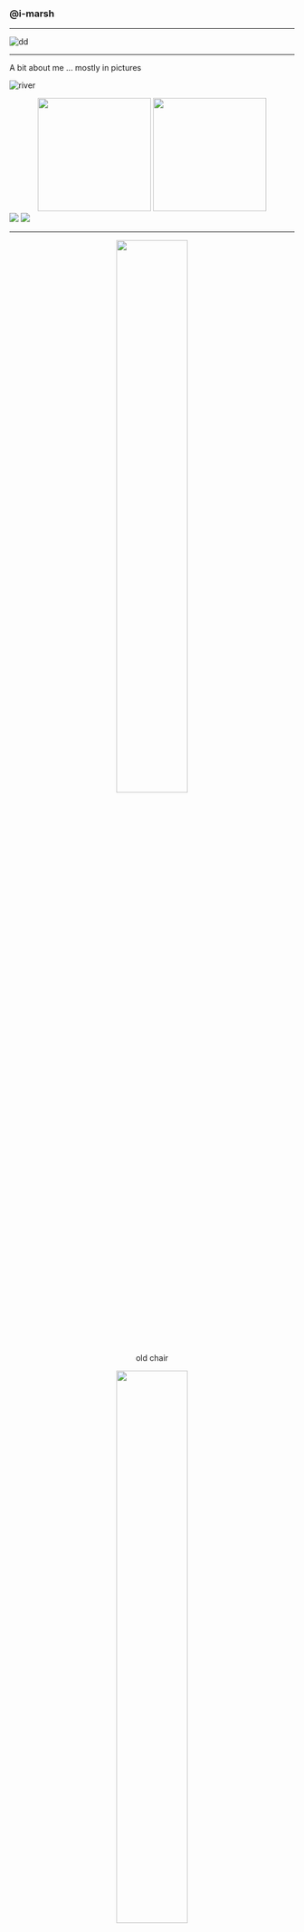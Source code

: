 ### @i-marsh

--- 

![dd](images/demodays.png)

---

A bit about me ... mostly in pictures

![river](images/landscape-river-1.jpeg)

<div align="center">
<img src="images/kayak1.JPG"  height="200px" />
<img src="images/kayak2.jpeg" height="200px"/>
</div>
<img src="images/portrait-river-1.JPG" />
<img src="images/portrait-bridge-1.jpeg" />

---
<div align="center" width="100%">
<img src="images/oldchair.jpeg" width="50%">
</div>

<div align="center">
  <p>old chair</p>
  <img src="images/newchair.jpeg" width="50%">
  <p>new chair</p>
</div>

---

<img src="images/grad.jpeg" width="auto"/>

<div align="center">
<img src="images/brothers.jpeg" width="auto" align="left"/>
<img src="images/oscar.jpg" width="auto"/>
</div>
<center>
<img src="images/dog.jpeg" width="300" />
<br>

---
I also like to play the markets :)

---
<img src="images/elite.jpeg">
<img src="images/elite-dangerous.jpeg">
<img src="images/then-now.png">
</center>